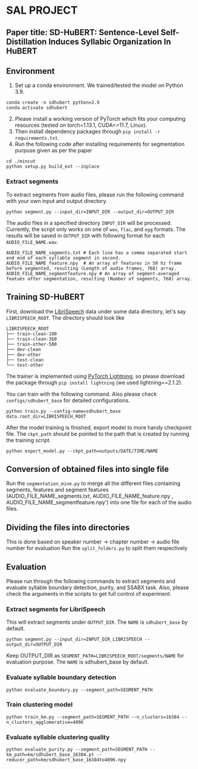 # SAL PROJECT

## Paper title: SD-HuBERT: Sentence-Level Self-Distillation Induces Syllabic Organization In HuBERT

## Environment

1. Set up a conda environment. We trained/tested the model on Python 3.9.
```
conda create -n sdhubert python=3.9
conda activate sdhubert
```
2. Please install a working version of PyTorch which fits your computing resources (tested on torch=1.13.1, CUDA==11.7, Linux).
3. Then install dependency packages through `pip install -r requirements.txt`.
4. Run the following code after installing requirements for segmentation purpuse given as per the paper
```
cd ./mincut
python setup.py build_ext --inplace
```

### Extract segments

To extract segments from audio files, please run the following command with your own input and output directory.

```
python segment.py --input_dir=INPUT_DIR --output_dir=OUTPUT_DIR
```

The audio files in a specified directory `INPUT_DIR` will be processed. Currently, the script only works on one of `wav`, `flac`, and `ogg` formats.
The results will be saved in `OUTPUT_DIR` with following format for each `AUDIO_FILE_NAME.wav`.

```
AUDIO_FILE_NAME_segments.txt # Each line has a comma separated start end end of each syllable segment in second.
AUDIO_FILE_NAME_feature.npy  # An array of features in 50 hz frame before segmented, resulting (Length of audio frames, 768) array.
AUDIO_FILE_NAME_segmentfeature.npy # An array of segment-averaged featues after segmentation, resulting (Number of segments, 768) array.
```


## Training SD-HuBERT

First, download the [LibriSpeech](https://www.openslr.org/12) data under some data directory, let's say `LIBRISPEECH_ROOT`. The directory should look like 
```
LIBRISPEECH_ROOT
├── train-clean-100
├── train-clean-360
├── train-other-500
├── dev-clean
├── dev-other
├── test-clean
└── test-other
```

The trainer is implemented using [PyTorch Lightning](https://lightning.ai/docs/pytorch/stable/), so please download the package through `pip install lightning` (we used lightning==2.1.2).

You can train with the following command. Also please check `configs/sdhubert_base` for detailed configurations.
```
python train.py --config-name=sdhubert_base data.root_dir=LIBRISPEECH_ROOT
```

After the model training is finished, export model to more handy checkpoint file. The `ckpt_path` should be pointed to the path that is created by running the training script.
```
python export_model.py --ckpt_path=outputs/DATE/TIME/NAME
```

## Conversion of obtained files into single file

Run the `segmentation_mine.py` to merge all the different files containing segments, features and segment features (AUDIO_FILE_NAME_segments.txt, AUDIO_FILE_NAME_feature.npy , AUDIO_FILE_NAME_segmentfeature.npy') into one file for each of the audio files.

## Dividing the files into directories 

This is done based on speaker number -> chapter number -> audio file number for evaluation
Run the `split_folders.py` to split them respectively

## Evaluation

Please run through the following commands to extract segments and evaluate syllable boundary detection, purity, and SSABX task. Also, please check the arguments in the scripts to get full control of experiment.

### Extract segments for LibriSpeech

This will extract segments under `OUTPUT_DIR`. The `NAME` is `sdhubert_base` by default.

```
python segment.py --input_dir=INPUT_DIR_LIBRISPEECH --output_dir=OUTPUT_DIR
```
Keep OUTPUT_DIR as `SEGMENT_PATH=LIBRISPEECH_ROOT/segments/NAME` for evaluation purpose. The `NAME` is sdhubert_base by default.


### Evaluate syllable boundary detection

```
python evaluate_boundary.py --segment_path=SEGMENT_PATH
```

### Train clustering model

```
python train_km.py --segment_path=SEGMENT_PATH --n_clusters=16384 --n_clusters_agglomerative=4096
```

### Evaluate syllable clustering quality

```
python evaluate_purity.py --segment_path=SEGMENT_PATH --km_path=km/sdhubert_base_16384.pt --reducer_path=km/sdhubert_base_16384to4096.npy
```
